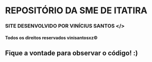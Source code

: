 # REPOSITÓRIO DA SME DE ITATIRA

### SITE DESENVOLVIDO POR VINÍCIUS SANTOS </>
#### Todos os direitos reservados vinisantosxz©

## Fique a vontade para observar o código! :)
